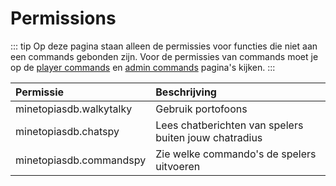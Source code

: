 # Permissions

::: tip
Op deze pagina staan alleen de permissies voor functies die niet aan een commands gebonden zijn. Voor de permissies van commands moet je op de [player commands](./commands/player) en [admin commands](./commands/admin) pagina's kijken.
:::

| Permissie                          | Beschrijving |
| :--------------------------------- | :----------- |
| minetopiasdb.walkytalky            | Gebruik portofoons |
| minetopiasdb.chatspy               | Lees chatberichten van spelers buiten jouw chatradius |
| minetopiasdb.commandspy            | Zie welke commando's de spelers uitvoeren |
